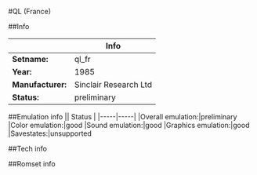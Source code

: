 #QL (France)

##Info

||Info|
|-----|-----|
|**Setname:**|ql_fr
|**Year:**|1985
|**Manufacturer:**|Sinclair Research Ltd
|**Status:**|preliminary

##Emulation info
|| Status |
|-----|-----|
|Overall emulation:|preliminary
|Color emulation:|good
|Sound emulation:|good
|Graphics emulation:|good
|Savestates:|unsupported

##Tech info

##Romset info

<!--- START OF EDITED COMMENT DO NOT TOUCH TEXT ABOVE-->
